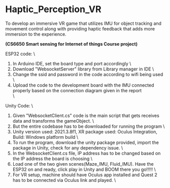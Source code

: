 # Haptic_Perception_VR
To develop an immersive VR game that utilizes IMU for object tracking and movement control along with providing haptic feedback that adds more immersion to the experience.

**(CS6650 Smart sensing for Internet of things Course project)**


ESP32 code: \

1) In Arduino IDE, set the board type and port accordingly \
2) Download "WebsocketServer" library from Library manager in IDE \
3) Change the ssid and password in the code according to wifi being used \
4) Upload the code to the development board with the IMU connected properly based on the connection diagram given in the report \
\

Unity Code: \
 
1) Given "WebsocketClient.cs" code is the main script that gets receives data and transforms the gameObject. \
2) But the entire codebase has to be downloaded for running the program \
3) Unity version used: 2021.3.8f1, XR package used: Oculus Integration, Build: Windows platform build \
4) To run the program, download the unity package provided, import the package in Unity, check for any dependency issue. \
5) In the WebsocketClient.cs file, IP address has to be changed based on the IP address the board is choosing \
6) Load one of the two given scenes(Maze_IMU, Fluid_IMU). Have the ESP32 on and ready, click play in Unity and BOOM there you go!!!!! \
7) For VR setup, machine should have Oculus app installed and Quest 2 has to be connected via Oculus link and played. \
